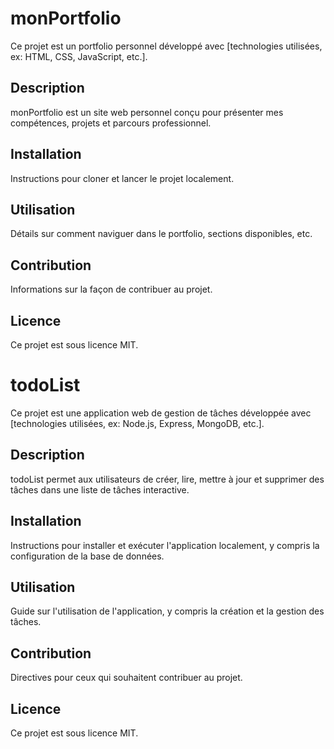 # monPortfolio

Ce projet est un portfolio personnel développé avec [technologies utilisées, ex: HTML, CSS, JavaScript, etc.].

## Description

monPortfolio est un site web personnel conçu pour présenter mes compétences, projets et parcours professionnel.

## Installation

Instructions pour cloner et lancer le projet localement.

## Utilisation

Détails sur comment naviguer dans le portfolio, sections disponibles, etc.

## Contribution

Informations sur la façon de contribuer au projet.

## Licence

Ce projet est sous licence MIT.


# todoList

Ce projet est une application web de gestion de tâches développée avec [technologies utilisées, ex: Node.js, Express, MongoDB, etc.].

## Description

todoList permet aux utilisateurs de créer, lire, mettre à jour et supprimer des tâches dans une liste de tâches interactive.

## Installation

Instructions pour installer et exécuter l'application localement, y compris la configuration de la base de données.

## Utilisation

Guide sur l'utilisation de l'application, y compris la création et la gestion des tâches.

## Contribution

Directives pour ceux qui souhaitent contribuer au projet.

## Licence

Ce projet est sous licence MIT.
